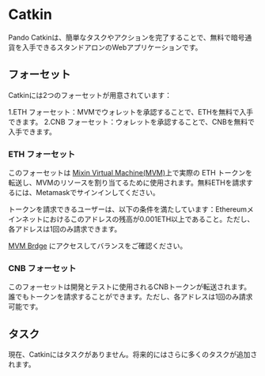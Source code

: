 # Catkin

Pando Catkinは、簡単なタスクやアクションを完了することで、無料で暗号通貨を入手できるスタンドアロンのWebアプリケーションです。

## フォーセット

Catkinには2つのフォーセットが用意されています：

1.ETH フォーセット：MVMでウォレットを承認することで、ETHを無料で入手できます。
2.CNB フォーセット：ウォレットを承認することで、CNBを無料で入手できます。

### ETH フォーセット

このフォーセットは [Mixin Virtual Machine(MVM)](https://mvm.dev)上で実際の ETH トークンを転送し、MVMのリソースを割り当てるために使用されます。無料ETHを請求するには、Metamaskでサインインしてください。

トークンを請求できるユーザーは、以下の条件を満たしています：Ethereumメインネットにおけるこのアドレスの残高が0.001ETH以上であること。ただし、各アドレスは1回のみ請求できます。

[MVM Brdge](https://bridge.mvm.app) にアクセスしてバランスをご確認ください。

### CNB フォーセット

このフォーセットは開発とテストに使用されるCNBトークンが転送されます。誰でもトークンを請求することができます。ただし、各アドレスは1回のみ請求可能です。

## タスク

現在、Catkinにはタスクがありません。将来的にはさらに多くのタスクが追加されます。
